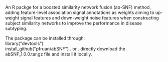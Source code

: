An R packge for a boosted similarity network fusion (ab-SNF) method, adding feature-level association signal annotations as weights aiming to up-weight signal features and down-weight noise features when constructing subject similarity networks to improve the performance in disease subtyping. 

The package can be installed through:  
library("devtools")  
install_github("pfruan/abSNF") . 
or . 
directly download the abSNF_1.0.0.tar.gz file and install it locally.
